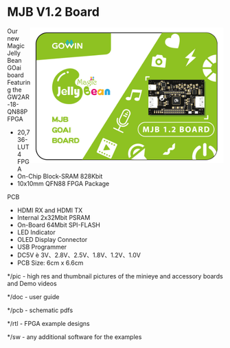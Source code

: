 # MJB V1.2 Board

<img src="pic/MJB V1.2 Pic.jpg" align="right" width= "450">

Our new Magic Jelly Bean GOai board Featuring the GW2AR-18-QN88P FPGA

* 20,736-LUT4 FPGA
* On-Chip Block-SRAM 828Kbit
* 10x10mm QFN88 FPGA Package

PCB
* HDMI RX and HDMI TX
* Internal 2x32Mbit PSRAM
* On-Board 64Mbit SPI-FLASH
* LED Indicator
* OLED Display Connector
* USB Programmer
* DC5V è 3V、2.8V、2.5V、1.8V、1.2V、1.0V
* PCB Size: 6cm x 6.6cm

*/pic - high res and thumbnail pictures of the minieye and accessory boards and Demo videos

*/doc - user guide

*/pcb - schematic pdfs

*/rtl - FPGA example designs

*/sw - any additional software for the examples
